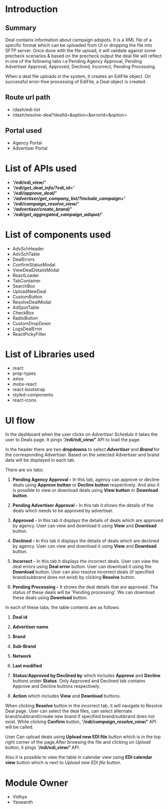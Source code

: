 # Introduction

## Summary

Deal contains information about campaign adspots. It is a XML file of a specific format which can be uploaded from UI or dropping the file into SFTP server. Once done with the file upload, it will validate against some precheck scenarios & based on the precheck output the deal file will reflect in one of the following tabs i.e Pending Agency Approval, Pending Advertiser Approval, Approved, Declined, Incorrect, Pending Processing.

When a deal file uploads in the system, it creates an EdiFile object. On successful error-free processing of EdiFile, a Deal object is created.

## Route url path

- /dash/edi-list
- /dash/resolve-deal?dealId=&option=&errorId=&option=

## Portal used

- Agency Portal
- Advertiser Portal

# List of APIs used

- **_'/edi/edi_view/'_**
- **_'/edi/get_deal_info/?edi_id='_**
- **_'/edi/approve_deal/'_**
- **_'/advertiser/get_company_list/?include_campaign='_**
- **_'/edi/campaign_resolve_view/'_**
- **_'/advertiser/create_brand/'_**
- **_'/edi/get_aggregated_campaign_adspot/'_**

# List of components used

- AdvSchHeader
- AdvSchTable
- DealErrors
- ConfirmStatusModal
- ViewDealDetailsModal
- ReactLoader
- TabContainer
- SearchBox
- UploadNewDeal
- CustomButton
- ResolveDealModal
- AdSpotTable
- CheckBox
- RadioButton
- CustomDropDown
- LogsDealError
- ReactPickyFilter

# List of Libraries used

- react
- prop-types
- axios
- mobx-react
- react-bootstrap
- styled-components
- react-icons

# UI flow

In the dashboard when the user clicks on _Advertiser Schedule_ it takes the user to Deals page. It pings **_'/edi/edi_view/'_** API to load the page.

In the header there are two **dropdowns** to select **_Advertiser_** and **_Brand_** for the corresponding Advertiser. Based on the selected Advertiser and brand data will be displayed in each tab.

There are six tabs:

1. **Pending Agency Approval -** In this tab, agency can approve or decline deals using **Approve button** or **Decline button** respectively. And also it is possible to view or download deals using **View button** or **Download button**.

2. **Pending Advertiser Approval -** In this tab it shows the details of the deals which needs to be approved by advertiser.

3. **Approved -** In this tab it displays the details of deals which are approved by agency. User can view and download it using **View** and **Download** button.

4. **Declined -** In this tab it displays the details of deals which are declined by agency. User can view and download it using **View** and **Download** button.

5. **Incorrect -** In this tab it displays the incorrect deals. User can view the deal errors using **Deal error** button. User can download it using the **Download** button. User can also resolve incorrect deals (if specified brand/subbrand does not exist) by clicking **Resolve** button.

6. **Pending Processing -** It shows the deal details that are approved. The status of these deals will be 'Pending processing'. We can download these deals using **Download** button.

In each of these tabs, the table contents are as follows:

1. **Deal id**

2. **Advertiser name**

3. **Brand**

4. **Sub-Brand**

5. **Network**

6. **Last modified**

7. **Status**/**Approved by**/**Declined by** which includes **Approve** and **Decline** buttons under **Status**. Only Approved and Declined tab contains Approve and Decline buttons respectively.

8. **Action** which includes **View** and **Download** buttons.

When clicking **Resolve** button in the incorrect tab, it will navigate to Resolve Deal page. User can select the deal files, can select alternate brand/subbrand/create new brand if specified brand/subbrand does not exist. While clicking **Confirm** button, **_'/edi/campaign_resolve_view/'_** API will be called.

User Can upload deals using **Upload new EDI file** button which is in the top right corner of the page.After browsing the file and clicking on _Upload_ button, it pings **_'/edi/edi_view/'_** API.

Also it is possible to view the table in calendar view using **EDI calendar view** button which is next to _Upload new EDI file_ button.

# Module Owner

- Vidhya
- Yaswanth
